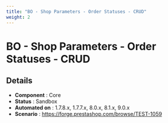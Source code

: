 ```yaml
---
title: "BO - Shop Parameters - Order Statuses - CRUD"
weight: 2
---
```


# BO - Shop Parameters - Order Statuses - CRUD
## Details
* **Component** : Core
* **Status** : Sandbox
* **Automated on** : 1.7.8.x, 1.7.7.x, 8.0.x, 8.1.x, 9.0.x
* **Scenario** : https://forge.prestashop.com/browse/TEST-1059

